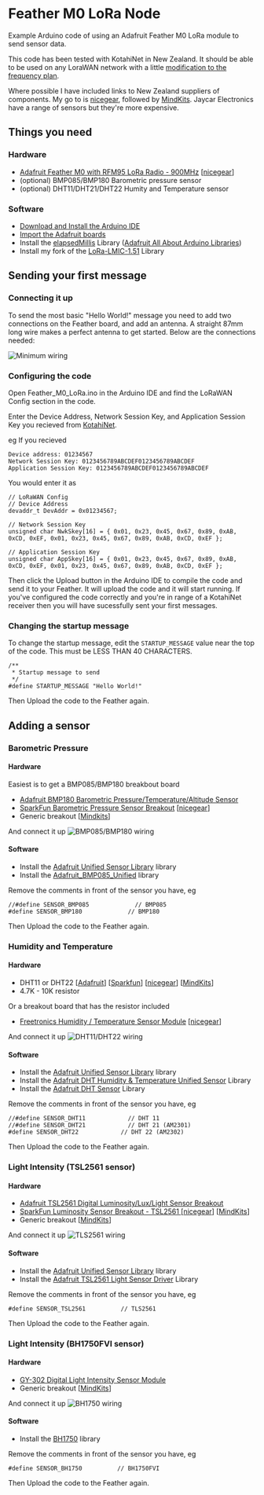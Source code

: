 # Feather M0 LoRa Node
Example Arduino code of using an Adafruit Feather M0 LoRa module to send sensor data.

This code has been tested with KotahiNet in New Zealand. It should be able to be used on any LoraWAN network with a little [modification to the frequency plan](https://github.com/mikenz/LoRa-LMIC-1.51/blob/master/src/lmic/config.h#L5).

Where possible I have included links to New Zealand suppliers of components. My go to is [nicegear](https://nicegear.co.nz/), followed by  [MindKits](http://www.mindkits.co.nz/). Jaycar Electronics have a range of sensors but they're more expensive.

## Things you need

### Hardware

- [Adafruit Feather M0 with RFM95 LoRa Radio - 900MHz](https://www.adafruit.com/products/3178) [[nicegear](https://nicegear.co.nz/arduino/adafruit-feather-m0-with-rfm95-lora-radio-900mhz/)]
- (optional) BMP085/BMP180 Barometric pressure sensor
- (optional) DHT11/DHT21/DHT22 Humity and Temperature sensor

### Software

- [Download and Install the Arduino IDE](https://www.arduino.cc/en/Main/Software)
- [Import the Adafruit boards](https://learn.adafruit.com/adafruit-feather-m0-radio-with-lora-radio-module/setup)
- Install the [elapsedMillis](https://github.com/pfeerick/elapsedMillis) Library ([Adafruit All About Arduino Libraries](https://learn.adafruit.com/adafruit-all-about-arduino-libraries-install-use))
- Install my fork of the [LoRa-LMIC-1.51](https://github.com/mikenz/LoRa-LMIC-1.51) Library

## Sending your first message

### Connecting it up

To send the most basic "Hello World!" message you need to add two connections on the Feather board, and add an antenna. A straight 87mm long wire makes a perfect antenna to get started. Below are the connections needed:

![Minimum wiring](https://github.com/mikenz/Feather_M0_LoRa/raw/master/fritzing/Hello%20World_bb.png)

### Configuring the code

Open Feather_M0_LoRa.ino in the Arduino IDE and find the LoRaWAN Config section in the code.

Enter the Device Address, Network Session Key, and Application Session Key you recieved from [KotahiNet](http://kotahi.net/connect/).

eg If you recieved
```
Device address: 01234567
Network Session Key: 0123456789ABCDEF0123456789ABCDEF
Application Session Key: 0123456789ABCDEF0123456789ABCDEF
```

You would enter it as
```Arduino
// LoRaWAN Config
// Device Address
devaddr_t DevAddr = 0x01234567;

// Network Session Key
unsigned char NwkSkey[16] = { 0x01, 0x23, 0x45, 0x67, 0x89, 0xAB, 0xCD, 0xEF, 0x01, 0x23, 0x45, 0x67, 0x89, 0xAB, 0xCD, 0xEF };

// Application Session Key
unsigned char AppSkey[16] = { 0x01, 0x23, 0x45, 0x67, 0x89, 0xAB, 0xCD, 0xEF, 0x01, 0x23, 0x45, 0x67, 0x89, 0xAB, 0xCD, 0xEF };
```

Then click the Upload button in the Arduino IDE to compile the code and send it to your Feather. It will upload the code and it will start running. If you've configured the code correctly and you're in range of a KotahiNet receiver then you will have sucessfully sent your first messages.

### Changing the startup message

To change the startup message, edit the `STARTUP_MESSAGE` value near the top of the code. This must be LESS THAN 40 CHARACTERS.

```Arduino
/**
 * Startup message to send
 */
#define STARTUP_MESSAGE "Hello World!"
```

Then Upload the code to the Feather again.

## Adding a sensor

### Barometric Pressure

#### Hardware

Easiest is to get a BMP085/BMP180 breakbout board
- [Adafruit BMP180 Barometric Pressure/Temperature/Altitude Sensor](https://www.adafruit.com/products/1603)
- [SparkFun Barometric Pressure Sensor Breakout](https://www.sparkfun.com/products/11824) [[nicegear](https://nicegear.co.nz/sensors/barometric-pressure-sensor-bmp180-breakout/)]
- Generic breakout [[Mindkits](http://www.mindkits.co.nz/store/p/9195-BMP180-Barometer-Pressure/Temperature/Altitude-Sensor.aspx)]

And connect it up
![BMP085/BMP180 wiring](https://github.com/mikenz/Feather_M0_LoRa/raw/master/fritzing/BMP085-BMP180_bb.png)

#### Software

- Install the [Adafruit Unified Sensor Library](https://github.com/adafruit/Adafruit_Sensor) library
- Install the [Adafruit_BMP085_Unified](https://github.com/adafruit/Adafruit_BMP085_Unified) library

Remove the comments in front of the sensor you have, eg

```Arduino
//#define SENSOR_BMP085             // BMP085
#define SENSOR_BMP180             // BMP180
```

Then Upload the code to the Feather again.

### Humidity and Temperature

#### Hardware

- DHT11 or DHT22 [[Adafruit](https://www.adafruit.com/products/385)] [[Sparkfun](https://www.sparkfun.com/products/10167)] [[nicegear](https://nicegear.co.nz/sensors/humidity-and-temperature-sensor-dht22/)] [[MindKits](http://www.mindkits.co.nz/store/p/8352-Humidity-and-Temperature-Sensor-DHT22.aspx)]
- 4.7K - 10K resistor

Or a breakout board that has the resistor included
- [Freetronics Humidity / Temperature Sensor Module](http://www.freetronics.com.au/products/humidity-and-temperature-sensor-module) [[nicegear](https://nicegear.co.nz/sensors/freetronics-humidity-and-temperature-sensor-module/)]

And connect it up
![DHT11/DHT22 wiring](https://github.com/mikenz/Feather_M0_LoRa/raw/master/fritzing/DHT11-DHT22_bb.png)

#### Software

- Install the [Adafruit Unified Sensor Library](https://github.com/adafruit/Adafruit_Sensor) library
- Install the [Adafruit DHT Humidity & Temperature Unified Sensor](https://github.com/adafruit/Adafruit_DHT_Unified) Library
- Install the [Adafruit DHT Sensor](https://github.com/adafruit/DHT-sensor-library) Library

Remove the comments in front of the sensor you have, eg

```Arduino
//#define SENSOR_DHT11            // DHT 11
//#define SENSOR_DHT21            // DHT 21 (AM2301)
#define SENSOR_DHT22            // DHT 22 (AM2302)
```

Then Upload the code to the Feather again.


### Light Intensity (TSL2561 sensor)

#### Hardware

- [Adafruit TSL2561 Digital Luminosity/Lux/Light Sensor Breakout](https://www.adafruit.com/product/439)
- [SparkFun Luminosity Sensor Breakout - TSL2561
](https://www.sparkfun.com/products/12055) [[nicegear](https://nicegear.co.nz/sensors/tsl2561-luminosity-sensor-breakout/)]
[[MindKits](http://www.mindkits.co.nz/store/p/8421-TSL2561-Luminosity-Sensor-Breakout.aspx)]
- Generic breakout [[MindKits](http://www.mindkits.co.nz/store/p/9263-Luminosity-Sensor-TSL2561-Breakout.aspx)]

And connect it up
![TLS2561  wiring](https://github.com/mikenz/Feather_M0_LoRa/raw/master/fritzing/TLS2561_bb.png)

#### Software

- Install the [Adafruit Unified Sensor Library](https://github.com/adafruit/Adafruit_Sensor) library
- Install the [Adafruit TSL2561 Light Sensor Driver](https://github.com/adafruit/Adafruit_TSL2561) Library

Remove the comments in front of the sensor you have, eg

```Arduino
#define SENSOR_TSL2561          // TLS2561
```

Then Upload the code to the Feather again.


### Light Intensity (BH1750FVI sensor)

#### Hardware

- [GY-302 Digital Light Intensity Sensor Module](https://www.aliexpress.com/wholesale?SearchText=gy-302)
- Generic breakout [[MindKits](http://www.mindkits.co.nz/store/p/9194-Digital-Light-Sensor-BH1750FVI.aspx)]

And connect it up
![BH1750  wiring](https://github.com/mikenz/Feather_M0_LoRa/raw/master/fritzing/BH1750_bb.png)


#### Software

- Install the [BH1750](https://github.com/kmaximv/BH1750) library

Remove the comments in front of the sensor you have, eg

```Arduino
#define SENSOR_BH1750          // BH1750FVI
```

Then Upload the code to the Feather again.
